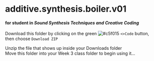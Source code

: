 # additive.synthesis.boiler.v01
#### for student in _Sound Synthesis Techniques and Creative Coding_   

Download this folder by clicking on the green ![#c5f015](https://placehold.co/15x15/c5f015/6cc644.png) `<>Code` button,   
then choose `Download ZIP`   

Unzip the file that shows up inside your Downloads folder   
Move this folder into your Week 3 class folder to begin using it...  
